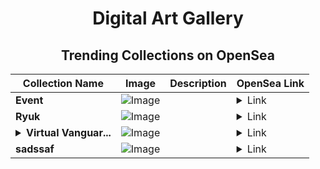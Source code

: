 <div align="center">

# Digital Art Gallery

## Trending Collections on OpenSea

| Collection Name                       | Image                                                                                     | Description                       | OpenSea Link                                                                                          |
|---------------------------------------|-------------------------------------------------------------------------------------------|-----------------------------------|--------------------------------------------------------------------------------------------------------|
| **Event** | ![Image](https://i.seadn.io/s/raw/files/a837708742ad8afcb35eb60ba787976d.jpg?w=500&auto=format?w=200&auto=format) |  | <details><summary>Link</summary>[Event](https://opensea.io/collection/event-43175)</details> |
| **Ryuk** | ![Image](https://i.seadn.io/s/raw/files/139d7b0152f518d763c1f6e1ffc8a889.webp?w=500&auto=format?w=200&auto=format) |  | <details><summary>Link</summary>[Ryuk](https://opensea.io/collection/ryuk-10)</details> |
| **<details><summary>Virtual Vanguar...</summary>Virtual Vanguard</details>** | ![Image](https://i.seadn.io/s/raw/files/62f2eb681abfc7772e2eb852618ab209.jpg?w=500&auto=format?w=200&auto=format) |  | <details><summary>Link</summary>[Virtual Vanguard](https://opensea.io/collection/virtual-vanguard-8)</details> |
| **sadssaf** | ![Image](https://i.seadn.io/s/raw/files/4879568c157c5bae7e513c688a4c5514.jpg?w=500&auto=format?w=200&auto=format) |  | <details><summary>Link</summary>[sadssaf](https://opensea.io/collection/sadssaf)</details> |

</div>
